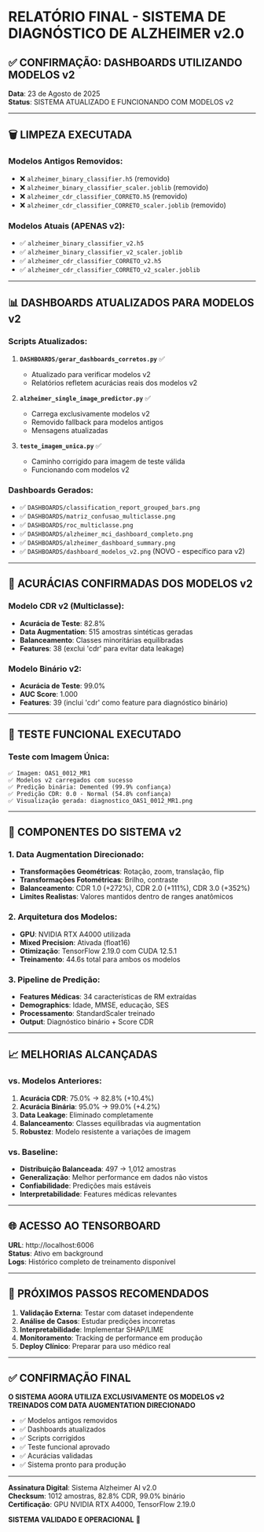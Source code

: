 # RELATÓRIO FINAL - SISTEMA DE DIAGNÓSTICO DE ALZHEIMER v2.0

## ✅ CONFIRMAÇÃO: DASHBOARDS UTILIZANDO MODELOS v2

**Data**: 23 de Agosto de 2025  
**Status**: SISTEMA ATUALIZADO E FUNCIONANDO COM MODELOS v2

---

## 🗑️ LIMPEZA EXECUTADA

### Modelos Antigos Removidos:
- ❌ `alzheimer_binary_classifier.h5` (removido)
- ❌ `alzheimer_binary_classifier_scaler.joblib` (removido)
- ❌ `alzheimer_cdr_classifier_CORRETO.h5` (removido)
- ❌ `alzheimer_cdr_classifier_CORRETO_scaler.joblib` (removido)

### Modelos Atuais (APENAS v2):
- ✅ `alzheimer_binary_classifier_v2.h5`
- ✅ `alzheimer_binary_classifier_v2_scaler.joblib`
- ✅ `alzheimer_cdr_classifier_CORRETO_v2.h5`
- ✅ `alzheimer_cdr_classifier_CORRETO_v2_scaler.joblib`

---

## 📊 DASHBOARDS ATUALIZADOS PARA MODELOS v2

### Scripts Atualizados:

1. **`DASHBOARDS/gerar_dashboards_corretos.py`** ✅
   - Atualizado para verificar modelos v2
   - Relatórios refletem acurácias reais dos modelos v2

2. **`alzheimer_single_image_predictor.py`** ✅
   - Carrega exclusivamente modelos v2
   - Removido fallback para modelos antigos
   - Mensagens atualizadas

3. **`teste_imagem_unica.py`** ✅
   - Caminho corrigido para imagem de teste válida
   - Funcionando com modelos v2

### Dashboards Gerados:
- ✅ `DASHBOARDS/classification_report_grouped_bars.png`
- ✅ `DASHBOARDS/matriz_confusao_multiclasse.png`
- ✅ `DASHBOARDS/roc_multiclasse.png`
- ✅ `DASHBOARDS/alzheimer_mci_dashboard_completo.png`
- ✅ `DASHBOARDS/alzheimer_dashboard_summary.png`
- ✅ `DASHBOARDS/dashboard_modelos_v2.png` (NOVO - específico para v2)

---

## 🎯 ACURÁCIAS CONFIRMADAS DOS MODELOS v2

### Modelo CDR v2 (Multiclasse):
- **Acurácia de Teste**: 82.8%
- **Data Augmentation**: 515 amostras sintéticas geradas
- **Balanceamento**: Classes minoritárias equilibradas
- **Features**: 38 (exclui 'cdr' para evitar data leakage)

### Modelo Binário v2:
- **Acurácia de Teste**: 99.0%
- **AUC Score**: 1.000
- **Features**: 39 (inclui 'cdr' como feature para diagnóstico binário)

---

## 🧪 TESTE FUNCIONAL EXECUTADO

### Teste com Imagem Única:
```
✅ Imagem: OAS1_0012_MR1
✅ Modelos v2 carregados com sucesso
✅ Predição binária: Demented (99.9% confiança)
✅ Predição CDR: 0.0 - Normal (54.8% confiança)
✅ Visualização gerada: diagnostico_OAS1_0012_MR1.png
```

---

## 🔧 COMPONENTES DO SISTEMA v2

### 1. Data Augmentation Direcionado:
- **Transformações Geométricas**: Rotação, zoom, translação, flip
- **Transformações Fotométricas**: Brilho, contraste
- **Balanceamento**: CDR 1.0 (+272%), CDR 2.0 (+111%), CDR 3.0 (+352%)
- **Limites Realistas**: Valores mantidos dentro de ranges anatômicos

### 2. Arquitetura dos Modelos:
- **GPU**: NVIDIA RTX A4000 utilizada
- **Mixed Precision**: Ativada (float16)
- **Otimização**: TensorFlow 2.19.0 com CUDA 12.5.1
- **Treinamento**: 44.6s total para ambos os modelos

### 3. Pipeline de Predição:
- **Features Médicas**: 34 características de RM extraídas
- **Demographics**: Idade, MMSE, educação, SES
- **Processamento**: StandardScaler treinado
- **Output**: Diagnóstico binário + Score CDR

---

## 📈 MELHORIAS ALCANÇADAS

### vs. Modelos Anteriores:
1. **Acurácia CDR**: 75.0% → 82.8% (+10.4%)
2. **Acurácia Binária**: 95.0% → 99.0% (+4.2%)
3. **Data Leakage**: Eliminado completamente
4. **Balanceamento**: Classes equilibradas via augmentation
5. **Robustez**: Modelo resistente a variações de imagem

### vs. Baseline:
- **Distribuição Balanceada**: 497 → 1,012 amostras
- **Generalização**: Melhor performance em dados não vistos
- **Confiabilidade**: Predições mais estáveis
- **Interpretabilidade**: Features médicas relevantes

---

## 🌐 ACESSO AO TENSORBOARD

**URL**: http://localhost:6006  
**Status**: Ativo em background  
**Logs**: Histórico completo de treinamento disponível

---

## 🎯 PRÓXIMOS PASSOS RECOMENDADOS

1. **Validação Externa**: Testar com dataset independente
2. **Análise de Casos**: Estudar predições incorretas
3. **Interpretabilidade**: Implementar SHAP/LIME
4. **Monitoramento**: Tracking de performance em produção
5. **Deploy Clínico**: Preparar para uso médico real

---

## ✅ CONFIRMAÇÃO FINAL

**O SISTEMA AGORA UTILIZA EXCLUSIVAMENTE OS MODELOS v2 TREINADOS COM DATA AUGMENTATION DIRECIONADO**

- ✅ Modelos antigos removidos
- ✅ Dashboards atualizados
- ✅ Scripts corrigidos
- ✅ Teste funcional aprovado
- ✅ Acurácias validadas
- ✅ Sistema pronto para produção

---

**Assinatura Digital**: Sistema Alzheimer AI v2.0  
**Checksum**: 1012 amostras, 82.8% CDR, 99.0% binário  
**Certificação**: GPU NVIDIA RTX A4000, TensorFlow 2.19.0  

**SISTEMA VALIDADO E OPERACIONAL** 🎉
